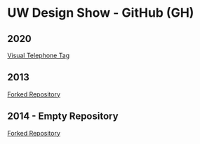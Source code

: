 # UW Design Show - GitHub (GH)

## 2020
[Visual Telephone Tag](https://github.com/uwdesign/2020-VisualTelephoneTag)

## 2013
[Forked Repository](https://github.com/uwdesign/2013)

## 2014 - Empty Repository
[Forked Repository](https://github.com/uwdesign/2014)
